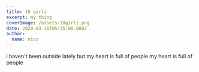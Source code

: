 ```yaml
---
title: 10 girlz
excerpt: my thing
coverImage: /assets/10girlz.png
date: 2020-03-16T05:35:00.000Z
author:
  name: nico
---
```

i haven't been outside lately but my heart is full of people my heart is full of people